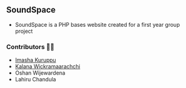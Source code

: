 ## SoundSpace

- SoundSpace is a PHP bases website created for a first year group project

### Contributors 🤝🏻

* [Imasha Kuruppu](https://github.com/ImashaKuruppu25)
* [Kalana Wickramaarachchi](https://github.com/lonewol7f)
* Oshan Wijewardena
* Lahiru Chandula